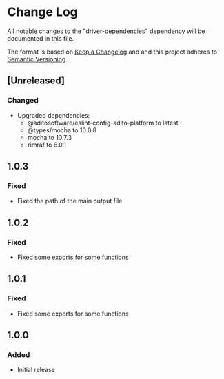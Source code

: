# Change Log

All notable changes to the "driver-dependencies" dependency will be documented in this file.

The format is based on [Keep a Changelog](http://keepachangelog.com/) and and this project adheres to [Semantic Versioning](https://semver.org/spec/v2.0.0.html).

## [Unreleased]

### Changed

- Upgraded dependencies:
  - @aditosoftware/eslint-config-adito-platform to latest
  - @types/mocha to 10.0.8
  - mocha to 10.7.3
  - rimraf to 6.0.1

## 1.0.3

### Fixed

- Fixed the path of the main output file

## 1.0.2

### Fixed

- Fixed some exports for some functions

## 1.0.1

### Fixed

- Fixed some exports for some functions

## 1.0.0

### Added

- Initial release
